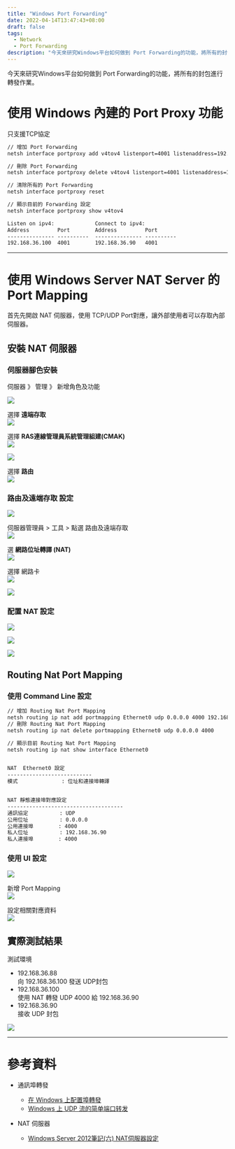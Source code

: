 ```yaml
---
title: "Windows Port Forwarding"
date: 2022-04-14T13:47:43+08:00
draft: false
tags: 
  - Network
  - Port Forwarding
description: "今天來研究Windows平台如何做到 Port Forwarding的功能，將所有的封包進行轉發作業。"
---
```


今天來研究Windows平台如何做到 Port Forwarding的功能，將所有的封包進行轉發作業。

# 使用 Windows 內建的 Port Proxy 功能
只支援TCP協定
``` cmd
// 增加 Port Forwarding
netsh interface portproxy add v4tov4 listenport=4001 listenaddress=192.168.36.100 connectport=4001 connectaddress=192.168.36.75

// 刪除 Port Forwarding
netsh interface portproxy delete v4tov4 listenport=4001 listenaddress=192.168.36.100

// 清除所有的 Port Forwarding
netsh interface portproxy reset

// 顯示目前的 Forwarding 設定
netsh interface portproxy show v4tov4

Listen on ipv4:             Connect to ipv4:
Address         Port        Address         Port
--------------- ----------  --------------- ----------
192.168.36.100  4001        192.168.36.90   4001
```

---
# 使用 Windows Server NAT Server 的 Port Mapping
首先先開啟 NAT 伺服器，使用 TCP/UDP Port對應，讓外部使用者可以存取內部伺服器。

## 安裝 NAT 伺服器
### 伺服器腳色安裝  
伺服器 》 管理 》 新增角色及功能  

![](Windows_Server_Enable_Nat_01.jpg)

選擇 **遠端存取**  
![](Windows_Server_Enable_Nat_02.jpg)

選擇 **RAS連線管理員系統管理組建(CMAK)**  
![](Windows_Server_Enable_Nat_03.jpg)

![](Windows_Server_Enable_Nat_04.jpg)

選擇 **路由**  
![](Windows_Server_Enable_Nat_05.jpg)

### 路由及遠端存取 設定  

![](Windows_Server_Enable_Nat_06.jpg)

伺服器管理員 > 工具 > 點選 路由及遠端存取  
![](Windows_Server_Enable_Nat_07.jpg)

選 **網路位址轉譯 (NAT)**  
![](Windows_Server_Enable_Nat_10.jpg)

選擇 網路卡  
![](Windows_Server_Enable_Nat_11.jpg)

![](Windows_Server_Enable_Nat_12.jpg)

### 配置 NAT 設定  
![](Windows_Server_Enable_Nat_13.jpg)

![](Windows_Server_Enable_Nat_14.jpg)

![](Windows_Server_Enable_Nat_15.jpg)


## Routing Nat Port Mapping
### 使用 Command Line 設定
``` cmd
// 增加 Routing Nat Port Mapping
netsh routing ip nat add portmapping Ethernet0 udp 0.0.0.0 4000 192.168.36.75 4000
// 刪除 Routing Nat Port Mapping
netsh routing ip nat delete portmapping Ethernet0 udp 0.0.0.0 4000

// 顯示目前 Routing Nat Port Mapping
netsh routing ip nat show interface Ethernet0


NAT  Ethernet0 設定
---------------------------
模式              : 位址和連接埠轉譯


NAT 靜態連接埠對應設定
-------------------------------------
通訊協定          : UDP
公用位址          : 0.0.0.0
公用連接埠        : 4000
私人位址          : 192.168.36.90
私人連接埠        : 4000
```

### 使用 UI 設定
![](UI_Port_Mapping_01.png)

新增 Port Mapping  
![](UI_Port_Mapping_02.png)

設定相關對應資料  
![](UI_Port_Mapping_03.png)


## 實際測試結果
測試環境
* 192.168.36.88  
  向 192.168.36.100 發送 UDP封包
* 192.168.36.100  
  使用 NAT 轉發 UDP 4000 給 192.168.36.90
* 192.168.36.90  
  接收 UDP 封包
  
![](./UDP_Port_Forwarding_Result.png)


---
# 參考資料
* 通訊埠轉發
  - [在 Windows 上配置埠轉發](http://woshub.com/port-forwarding-in-windows/)
  - [Windows 上 UDP 流的简单端口转发](https://cxywk.com/q/Cd3KMBps)

* NAT 伺服器
  - [Windows Server 2012筆記(六) NAT伺服器設定](https://blog.pmail.idv.tw/?p=5165)